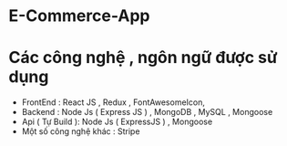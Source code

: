 # E-Commerce-App

# Các công nghệ , ngôn ngữ được sử dụng
  - FrontEnd : React JS , Redux , FontAwesomeIcon,
  - Backend : Node Js ( Express JS ) , MongoDB , MySQL , Mongoose 
  - Api ( Tự Build ): Node Js ( ExpressJS ) , Mongoose 
  - Một số công nghệ khác : Stripe
